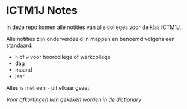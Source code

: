 # ICTM1J Notes

In deze repo komen alle notities van alle colleges voor de klas ICTM1J.

Alle notities zijn onderverdeeld in mappen en benoemd volgens een standaard:

- `h` of `w` voor hoorcollege of werkcollege
- dag
- maand
- jaar

Alles is met een `-` uit elkaar gezet.

*Voor afkortingen kan gekeken worden in de [dictionary](./dictionary.md)*

